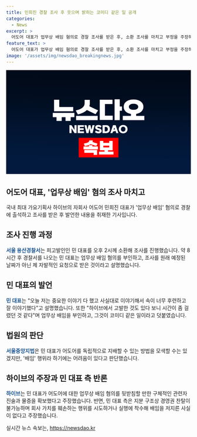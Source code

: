 ```yaml
---
title: 민희진 경찰 조사 후 웃으며 밝히는 코미디 같은 일 공개
categories:
  - News
excerpt: >
  어도어 대표가 업무상 배임 혐의로 경찰 조사를 받은 후, 소환 조사를 마치고 부정을 주장하며 취재진 질문에 답했다. 하이브의 경영권 탈취 의혹과 관련된 사건으로, 양측은 입장 차이를 보이고 있다. 경찰은 해당 기업 측 관계자들을 조사했으며, 민 대표는 임시주주총회 의결권을 막기 위한 가처분 신청을 제출한 바 있다. 법원은 경영권 찬탈은 어렵지만 배신 가능성은 있다는 결정을 내렸다.
feature_text: >
  어도어 대표가 업무상 배임 혐의로 경찰 조사를 받은 후, 소환 조사를 마치고 부정을 주장하며 취재진 질문에 답했다. 하이브의 경영권 탈취 의혹과 관련된 사건으로, 양측은 입장 차이를 보이고 있다. 경찰은 해당 기업 측 관계자들을 조사했으며, 민 대표는 임시주주총회 의결권을 막기 위한 가처분 신청을 제출한 바 있다. 법원은 경영권 찬탈은 어렵지만 배신 가능성은 있다는 결정을 내렸다.
image: '/assets/img/newsdao_breakingnews.jpg'
---
```


<p><img src="/assets/img/newsdao_breakingnews.jpg" alt="ontimetimes 속보" /></p>

<h2>어도어 대표, '업무상 배임' 혐의 조사 마치고</h2>

<p data-ke-size="size16">국내 최대 가요기획사 하이브의 자회사 어도어 민희진 대표가 '업무상 배임' 혐의로 경찰에 출석하고 조사를 받은 후 발언한 내용을 취재한 기사입니다.</p>

<h2 data-ke-size="size26">조사 진행 과정</h2>

<p><b><span style="color: #1a5490;">서울 용산경찰서</span></b>는 피고발인인 민 대표를 오후 2시께 소환해 조사를 진행했습니다. 약 8시간 후 경찰서를 나오는 민 대표는 업무상 배임 혐의를 부인하고, 조사를 원래 예정된 날짜가 아닌 제 자발적인 요청으로 받은 것이라고 설명했습니다.</p>

<h2 data-ke-size="size26">민 대표의 발언</h2>

<p><b><span style="color: #1a5490;">민 대표</span></b>는 "오늘 저는 중요한 이야기 다 했고 사실대로 이야기해서 속이 너무 후련하고 잘 이야기했다"고 설명했습니다. 또한 "하이브에서 고발한 것도 있다 보니 시간이 좀 걸렸던 것 같다"며 업무상 배임을 부인하고, 그것이 코미디 같은 일이라고 덧붙였습니다.</p>

<h2 data-ke-size="size26">법원의 판단</h2>

<p><b><span style="color: #1a5490;">서울중앙지법</span></b>은 민 대표가 어도어를 독립적으로 지배할 수 있는 방법을 모색할 수는 있겠지만, '배임' 행위라 하기에는 어려움이 있다고 판단했습니다.</p>

<h2 data-ke-size="size26">하이브의 주장과 민 대표 측 반론</h2>

<p><b><span style="color: #1a5490;">하이브</span></b>는 민 대표가 어도어에 대한 업무상 배임 혐의를 뒷받침할 만한 구체적인 관련자 진술과 물증을 확보했다고 주장했습니다. 반면, 민 대표 측은 지분 구조상 경영권 찬탈이 불가능하며 회사 가치를 훼손하는 행위를 시도하거나 실행에 착수해 배임을 저지른 사실이 없다고 주장했습니다.</p>
실시간 뉴스 속보는, <a href="https://newsdao.kr" rel="dofollow">https://newsdao.kr</a>


